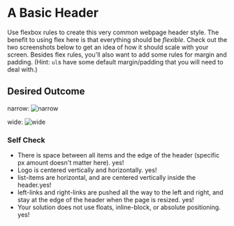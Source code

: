 # A Basic Header

Use flexbox rules to create this very common webpage header style. The benefit to using flex here is that everything should be _flexible_. Check out the two screenshots below to get an idea of how it should scale with your screen. Besides flex rules, you'll also want to add some rules for margin and padding. (Hint: `ul`s have some default margin/padding that you will need to deal with.)

## Desired Outcome

narrow:
![narrow](./desired-outcome-narrow.png)

wide: 
![wide](./desired-outcome-wide.png)

### Self Check
- There is space between all items and the edge of the header (specific px amount doesn't matter here). yes!
- Logo is centered vertically and horizontally. yes! 
- list-items are horizontal, and are centered vertically inside the header.yes! 
- left-links and right-links are pushed all the way to the left and right, and stay at the edge of the header when the page is resized. yes!
- Your solution does not use floats, inline-block, or absolute positioning. yes! 